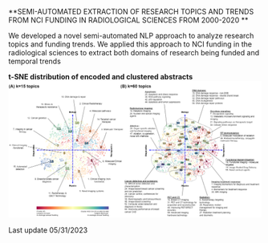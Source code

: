 **SEMI-AUTOMATED EXTRACTION OF RESEARCH TOPICS AND TRENDS FROM NCI FUNDING IN RADIOLOGICAL SCIENCES FROM 2000-2020 **

We developed a novel semi-automated NLP approach to analyze research topics and funding trends. We applied this approach to NCI funding in the radiological sciences to extract both domains of research being funded and temporal trends

**t-SNE distribution of encoded and clustered abstracts**
![plot](https://github.com/kang-lab/Rad_clustering/blob/main/Figures/Figure4_d10.drawio.png?raw=true)

Last update 05/31/2023
